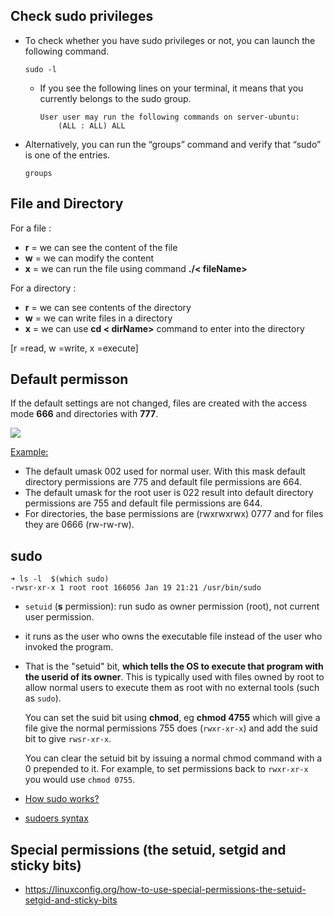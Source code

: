 ## Check sudo privileges
- To check whether you have sudo privileges or not, you can launch the following command.
    ```shell script
    sudo -l
    ```
    - If you see the following lines on your terminal, it means that you currently belongs to the sudo group.
        ```shell script
        User user may run the following commands on server-ubuntu:
            (ALL : ALL) ALL
        ```      
- Alternatively, you can run the “groups” command and verify that “sudo” is one of the entries.
    ```shell script
    groups
    ```  

## File and Directory

For a file :

- **r** = we can see the content of the file
- **w** = we can modify the content
- **x** = we can run the file using command **./< fileName>**

For a directory :

- **r** = we can see contents of the directory
- **w** = we can write files in a directory
- **x** = we can use **cd < dirName>** command to enter into the directory

[r =read, w =write, x =execute]

## Default permisson
If the default settings are not changed, files are created with the access mode **666** and directories with **777**.

![](https://i.stack.imgur.com/JKUg3.jpg)


[Example:](https://www.cyberciti.biz/tips/understanding-linux-unix-umask-value-usage.html)
- The default umask 002 used for normal user. With this mask default directory permissions are 775 and default file permissions are 664.
- The default umask for the root user is 022 result into default directory permissions are 755 and default file permissions are 644.
- For directories, the base permissions are (rwxrwxrwx) 0777 and for files they are 0666 (rw-rw-rw).


## sudo

```shell
➜ ls -l  $(which sudo)
-rwsr-xr-x 1 root root 166056 Jan 19 21:21 /usr/bin/sudo
```

- `setuid` (**s** permission): run sudo as owner permission (root), not current user permission.
- it runs as the user who owns the executable file instead of the user who invoked the program.  
- That is the "setuid" bit, **which tells the OS to execute that program with the userid of its owner**. This is typically used with files owned by root to allow normal users to execute them as root with no external tools (such as `sudo`).

    You can set the suid bit using **chmod**, eg **chmod 4755** which will give a file give the normal permissions 755 does (`rwxr-xr-x`) and add the suid bit to give `rwsr-xr-x`.

    You can clear the setuid bit by issuing a normal chmod command with a 0 prepended to it. For example, to set permissions back to `rwxr-xr-x` you would use `chmod 0755`.

- [How sudo works?](https://unix.stackexchange.com/questions/80344/how-do-the-internals-of-sudo-work)
- [sudoers syntax](https://unix.stackexchange.com/questions/18877/what-is-the-proper-sudoers-syntax-to-add-a-user)
## Special permissions (the setuid, setgid and sticky bits)
- https://linuxconfig.org/how-to-use-special-permissions-the-setuid-setgid-and-sticky-bits
